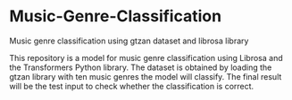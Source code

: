 # Music-Genre-Classification
Music genre classification using gtzan dataset and librosa library


This repository is a model for music genre classification using Librosa and the Transformers Python library. The dataset is obtained by loading the gtzan library with ten music genres the model will classify. The final result will be the test input to check whether the classification is correct.
